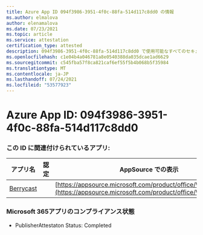 ```yaml
---
title: Azure App ID 094f3986-3951-4f0c-88fa-514d117c8dd0 の情報
ms.author: elmalova
author: elenamalova
ms.date: 07/23/2021
ms.topic: article
ms.service: attestation
certification_type: attested
description: 094f3986-3951-4f0c-88fa-514d117c8dd0 で使用可能なすべてのセキュリティおよびコンプライアンス情報。
ms.openlocfilehash: c1e04b4a046781a8e0540388da035dcae1ad6629
ms.sourcegitcommit: c545fba57f8ca821caf6ef55f5b4b068b5f35984
ms.translationtype: MT
ms.contentlocale: ja-JP
ms.lasthandoff: 07/24/2021
ms.locfileid: "53577923"
---
```

# <a name="azure-app-id-094f3986-3951-4f0c-88fa-514d117c8dd0"></a>Azure App ID: 094f3986-3951-4f0c-88fa-514d117c8dd0


### <a name="apps-associated-with-this-id"></a>この ID に関連付けられているアプリ:
| **アプリ名** | **認定** | **AppSource での表示** |
|--------------|---------------|-----------------------|
| [Berrycast](https://docs.microsoft.com/microsoft-365-app-certification/forward/WA200002798) |  | [https://appsource.microsoft.com/product/office/WA200002798](https://appsource.microsoft.com/product/office/WA200002798) |

### <a name="microsoft-365-app-compliance-status"></a>Microsoft 365アプリのコンプライアンス状態
- PublisherAttestaton Status: Completed
